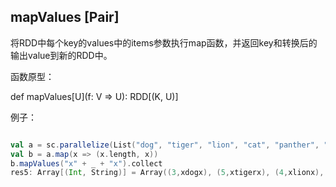 ## mapValues [Pair]

将RDD中每个key的values中的items参数执行map函数，并返回key和转换后的输出value到新的RDD中。

函数原型：

  def mapValues[U](f: V => U): RDD[(K, U)]

例子：

```scala

val a = sc.parallelize(List("dog", "tiger", "lion", "cat", "panther", "eagle"), 2)
val b = a.map(x => (x.length, x))
b.mapValues("x" + _ + "x").collect
res5: Array[(Int, String)] = Array((3,xdogx), (5,xtigerx), (4,xlionx), (3,xcatx), (7,xpantherx), (5,xeaglex))
```


